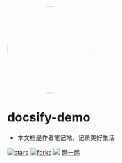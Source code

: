 <!-- _coverpage.md -->
<!-- 封面 -->



<img width="200px" style="border-radius: 50%" bor src="https://cdn.staticaly.com/gh/maimai977977/images@master/202306011344190.jpg">

# **docsify-demo**

- 本文档是作者笔记站，记录美好生活

[![stars](https://badgen.net/github/stars/maimai977977/MaiMaiNote?color=4ab8a1)](https://github.com/maimai977977/MaiMaiNote)
[![forks](https://badgen.net/github/forks/maimai977977/MaiMaiNote?color=4ab8a1)](https://github.com/maimai977977/MaiMaiNote)
[![](https://img.shields.io/badge/%E6%91%B8%E9%B1%BC-%E7%A8%8B%E5%BA%8F%E5%91%98-green)](https://github.com/maimai977977/MaiMaiNote)
[瞧一瞧](/README.md)

